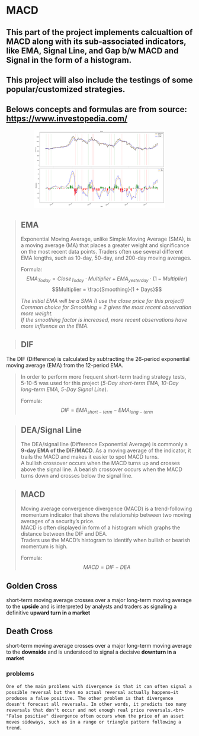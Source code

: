 # MACD
## This part of the project implements calcualtion of MACD along with its sub-associated indicators, like EMA, Signal Line, and Gap b/w MACD and Signal in the form of a histogram.
## This project will also include the testings of some popular/customized strategies.
## Belows concepts and formulas are from source: https://www.investopedia.com/

<p align="center"><img src="./Strategy1.png" width="70%" height="50%"><p>

> ## **EMA** <br>
> Exponential Moving Average, unlike Simple Moving Average (SMA), is a moving average (MA) that places a greater weight and significance on the most recent data points. Traders often use several different EMA lengths, such as 10-day, 50-day, and 200-day moving averages.
> 
> Formula:
> $$EMA_{Today} = Close_{Today} \cdot Multiplier + EMA_{yesterday} \cdot (1-Multiplier)$$
> $$Multiplier = \frac{Smoothing}{1 + Days}$$
>
> *The initial EMA will be a SMA (I use the close price for this project)* <br>
> *Common choice for Smoothing = 2 gives the most recent observation more weight.* <br>
> *If the smoothing factor is increased, more recent observations have more influence on the EMA.*

> ## **DIF** <br>
The DIF (Difference) is calculated by subtracting the 26-period exponential moving average (EMA) from the 12-period EMA. <br>
> In order to perform more frequent short-term trading strategy tests, 5-10-5 was used for this project (*5-Day short-term EMA, 10-Day long-term EMA, 5-Day Signal Line*).
> 
> Formula:
> $$DIF = EMA_{short-term} - EMA_{long-term}$$

> ## **DEA/Signal Line** <br>
> The DEA/signal line (Difference Exponential Average) is commonly a **9-day EMA of the DIF/MACD**. As a moving average of the indicator, it trails the MACD and makes it easier to spot MACD turns. <br>
> A bullish crossover occurs when the MACD turns up and crosses above the signal line. A bearish crossover occurs when the MACD turns down and crosses below the signal line.

> ## **MACD** <br>
> Moving average convergence divergence (MACD) is a trend-following momentum indicator that shows the relationship between two moving averages of a security’s price. <br>
> MACD is often displayed in form of a histogram which graphs the distance between the DIF and DEA. <br>
> Traders use the MACD’s histogram to identify when bullish or bearish momentum is high.
> 
> Formula:
> $$MACD = DIF - DEA$$

## Golden Cross
short-term moving average crosses over a major long-term moving average to the **upside** and is interpreted by analysts and traders as signaling a definitive **upward turn in a market**
    
## Death Cross
short-term moving average crosses over a major long-term moving average to the **downside** and is understood to signal a decisive **downturn in a market**
    
### problems
    One of the main problems with divergence is that it can often signal a possible reversal but then no actual reversal actually happens—it produces a false positive. The other problem is that divergence doesn't forecast all reversals. In other words, it predicts too many reversals that don't occur and not enough real price reversals.<br>
    "False positive" divergence often occurs when the price of an asset moves sideways, such as in a range or triangle pattern following a trend.

